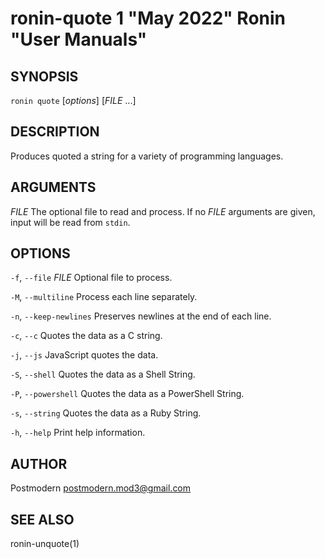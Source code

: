# ronin-quote 1 "May 2022" Ronin "User Manuals"

## SYNOPSIS

`ronin quote` [*options*] [*FILE* ...]

## DESCRIPTION

Produces quoted a string for a variety of programming languages.

## ARGUMENTS

*FILE*
  The optional file to read and process. If no *FILE* arguments are given,
  input will be read from `stdin`.

## OPTIONS

`-f`, `--file` *FILE*
  Optional file to process.

`-M`, `--multiline`
  Process each line separately.

`-n`, `--keep-newlines`
  Preserves newlines at the end of each line.

`-c`, `--c`
  Quotes the data as a C string.

`-j`, `--js`
  JavaScript quotes the data.

`-S`, `--shell`
  Quotes the data as a Shell String.

`-P`, `--powershell`
  Quotes the data as a PowerShell String.

`-s`, `--string`
  Quotes the data as a Ruby String.

`-h`, `--help`
  Print help information.

## AUTHOR

Postmodern <postmodern.mod3@gmail.com>

## SEE ALSO

ronin-unquote(1)
